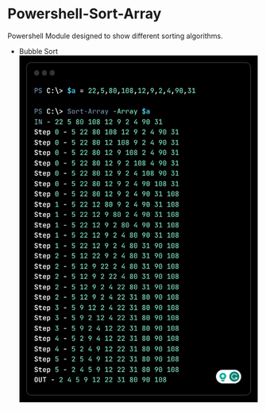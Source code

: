 # Powershell-Sort-Array
 
Powershell Module designed to show different sorting algorithms.
- Bubble Sort ![example](https://github.com/MichalMalenda/Powershell-Sort-Array/blob/030d3cc7177b3399e25dbb203ddc8053bcf7ec22/example.png)
